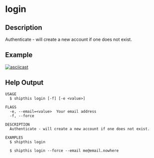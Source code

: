 # login

## Description

Authenticate - will create a new account if one does not exist.

## Example

[![asciicast](https://asciinema.org/a/sbE3KOpIzgh72lLVdZEXlQZFd.svg)](https://asciinema.org/a/sbE3KOpIzgh72lLVdZEXlQZFd)

## Help Output

```
USAGE
  $ shipthis login [-f] [-e <value>]

FLAGS
  -e, --email=<value>  Your email address
  -f, --force

DESCRIPTION
  Authenticate - will create a new account if one does not exist.

EXAMPLES
  $ shipthis login

  $ shipthis login --force --email me@email.nowhere
```